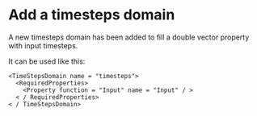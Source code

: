 # Add a timesteps domain

A new timesteps domain has been added to fill
a double vector property with input timesteps.

It can be used like this:

```
<TimeStepsDomain name = "timesteps">
  <RequiredProperties>
    <Property function = "Input" name = "Input" / >
  < / RequiredProperties>
< / TimeStepsDomain>
```

